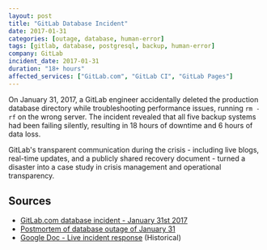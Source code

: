 ```yaml
---
layout: post
title: "GitLab Database Incident"
date: 2017-01-31
categories: [outage, database, human-error]
tags: [gitlab, database, postgresql, backup, human-error]
company: GitLab
incident_date: 2017-01-31
duration: "18+ hours"
affected_services: ["GitLab.com", "GitLab CI", "GitLab Pages"]
---
```


On January 31, 2017, a GitLab engineer accidentally deleted the production database directory while troubleshooting performance issues, running `rm -rf` on the wrong server. The incident revealed that all five backup systems had been failing silently, resulting in 18 hours of downtime and 6 hours of data loss.

GitLab's transparent communication during the crisis - including live blogs, real-time updates, and a publicly shared recovery document - turned a disaster into a case study in crisis management and operational transparency.

<!--more-->


## Sources

- [GitLab.com database incident - January 31st 2017](https://about.gitlab.com/blog/2017/02/01/gitlab-dot-com-database-incident/)
- [Postmortem of database outage of January 31](https://about.gitlab.com/blog/2017/02/10/postmortem-of-database-outage-of-january-31/)
- [Google Doc - Live incident response](https://docs.google.com/document/d/1GCK53YDcBWQveod9kfzW-VCxIABGiryG7_z_6jHdVik/pub) (Historical)